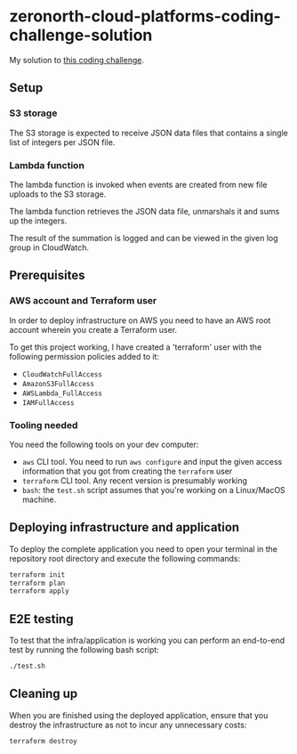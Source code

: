 # zeronorth-cloud-platforms-coding-challenge-solution

My solution to [this coding challenge](https://github.com/0north/cloud-platforms-coding-challenge).

## Setup

### S3 storage

The S3 storage is expected to receive JSON data files that contains a single
list of integers per JSON file.

### Lambda function

The lambda function is invoked when events are created from new file uploads
to the S3 storage.

The lambda function retrieves the JSON data file, unmarshals it and sums
up the integers.

The result of the summation is logged and can be viewed in the given log group
in CloudWatch.

## Prerequisites

### AWS account and Terraform user

In order to deploy infrastructure on AWS you need to have an AWS root account
wherein you create a Terraform user.

To get this project working, I have created a 'terraform' user with the following 
permission policies added to it:

- `CloudWatchFullAccess`
- `AmazonS3FullAccess`
- `AWSLambda_FullAccess`
- `IAMFullAccess`

### Tooling needed

You need the following tools on your dev computer:

- `aws` CLI tool. You need to run `aws configure` and input the given access
  information that you got from creating the `terraform` user
- `terraform` CLI tool. Any recent version is presumably working
- `bash`: the `test.sh` script assumes that you're working on a Linux/MacOS
   machine.

## Deploying infrastructure and application

To deploy the complete application you need to open your terminal in the
repository root directory and execute the following commands:

```sh
terraform init
terraform plan
terraform apply
```

## E2E testing

To test that the infra/application is working you can perform an end-to-end
test by running the following bash script:

```sh
./test.sh
```

## Cleaning up

When you are finished using the deployed application, ensure that you
destroy the infrastructure as not to incur any unnecessary costs:

```sh
terraform destroy
```
